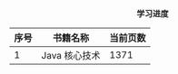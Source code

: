 <center><b>学习进度</b></center>

| 序号 | 书籍名称      | 当前页数 |
| ---- | ------------- | -------- |
| 1    | Java 核心技术 | 1371     |

